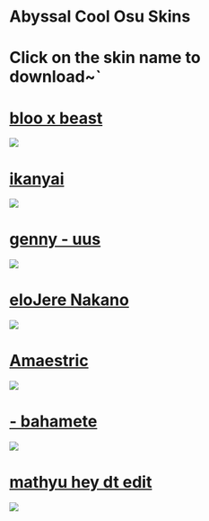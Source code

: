 # Abyssal Cool Osu Skins 

# Click on the skin name to download~`
# [bloo x beast](https://mizaruyea.s-ul.eu/XQ6OCyvc)
![](https://cdn.discordapp.com/attachments/436370382706966530/604458282098229248/e65a.png)

# [ikanyai](https://mizaruyea.s-ul.eu/adDoFVLv)
![](https://osu.ppy.sh/ss/13386428)

# [genny - uus](https://mizaruyea.s-ul.eu/QSSTmq2u)
![](https://osu.ppy.sh/ss/13386439)

# [eloJere Nakano](https://mizaruyea.s-ul.eu/dZki4bt1)
![](https://osu.ppy.sh/ss/13386443)

# [Amaestric](https://mizaruyea.s-ul.eu/CO9HlFm8)
![](https://osu.ppy.sh/ss/13386452)

# [- bahamete](https://mizaruyea.s-ul.eu/MMibaXLM)
![](https://osu.ppy.sh/ss/13386458)

# [mathyu hey dt edit](https://mizaruyea.s-ul.eu/BB4dkIMG)
![](https://osu.ppy.sh/ss/13386468)
